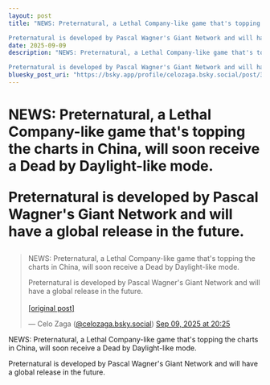 ```yaml
---
layout: post
title: "NEWS: Preternatural, a Lethal Company-like game that's topping the charts in China, will soon receive a Dead by Daylight-like mode.

Preternatural is developed by Pascal Wagner's Giant Network and will have a global release in the future."
date: 2025-09-09
description: "NEWS: Preternatural, a Lethal Company-like game that's topping the charts in China, will soon receive a Dead by Daylight-like mode.

Preternatural is developed by Pascal Wagner's Giant Network and will have a global release in the future."
bluesky_post_uri: "https://bsky.app/profile/celozaga.bsky.social/post/3lygkgugbgc27"
---
```


<h1 class="bluesky-post-title">NEWS: Preternatural, a Lethal Company-like game that's topping the charts in China, will soon receive a Dead by Daylight-like mode.

Preternatural is developed by Pascal Wagner's Giant Network and will have a global release in the future.</h1>

<blockquote class="bluesky-embed" data-bluesky-uri="at://did:plc:lmh6rennptq77inaztnovw4b/app.bsky.feed.post/3lygkgugbgc27" data-bluesky-embed-color-mode="system">
<p lang="">NEWS: Preternatural, a Lethal Company-like game that's topping the charts in China, will soon receive a Dead by Daylight-like mode.

Preternatural is developed by Pascal Wagner's Giant Network and will have a global release in the future.<br><br><a href="https://bsky.app/profile/celozaga.bsky.social/post/3lygkgugbgc27">[original post]</a></p>
&mdash; Celo Zaga (<a href="https://bsky.app/profile/did:plc:lmh6rennptq77inaztnovw4b?ref_src=embed">@celozaga.bsky.social</a>) <a href="https://bsky.app/profile/celozaga.bsky.social/post/3lygkgugbgc27?ref_src=embed">Sep 09, 2025 at 20:25</a>
</blockquote>
<script async src="https://embed.bsky.app/static/embed.js" charset="utf-8"></script>

<p class="bluesky-post-description">NEWS: Preternatural, a Lethal Company-like game that's topping the charts in China, will soon receive a Dead by Daylight-like mode.

Preternatural is developed by Pascal Wagner's Giant Network and will have a global release in the future.</p>
